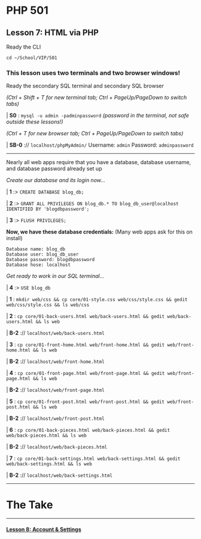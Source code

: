 # PHP 501
## Lesson 7: HTML via PHP

Ready the CLI

`cd ~/School/VIP/501`

### This lesson uses two terminals and two browser windows!

Ready the secondary SQL terminal and secondary SQL browser

*(Ctrl + Shift + T for new terminal tab; Ctrl + PageUp/PageDown to switch tabs)*

| **S0** : `mysql -u admin -padminpassword` *(password in the terminal, not safe outside these lessons!)*

*(Ctrl + T for new browser tab; Ctrl + PageUp/PageDown to switch tabs)*

| **SB-0** :// `localhost/phpMyAdmin/` Username: `admin` Password: `adminpassword`

___

Nearly all web apps require that you have a database, database username, and database password already set up

*Create our database and its login now...*

| **1** :> `CREATE DATABASE blog_db;`

| **2** :> `GRANT ALL PRIVILEGES ON blog_db.* TO blog_db_user@localhost IDENTIFIED BY 'blogdbpassword';`

| **3** :> `FLUSH PRIVILEGES;`

**Now, we have these database credentials:** (Many web apps ask for this on install)
```
Database name: blog_db
Database user: blog_db_user
Database password: blogdbpassword
Database hose: localhost
```

*Get ready to work in our SQL terminal...*

| **4** :> `USE blog_db`







| **1** : `mkdir web/css && cp core/01-style.css web/css/style.css && gedit web/css/style.css && ls web/css`

| **2** : `cp core/01-back-users.html web/back-users.html && gedit web/back-users.html && ls web`

| **B-2** :// `localhost/web/back-users.html`

| **3** : `cp core/01-front-home.html web/front-home.html && gedit web/front-home.html && ls web`

| **B-2** :// `localhost/web/front-home.html`

| **4** : `cp core/01-front-page.html web/front-page.html && gedit web/front-page.html && ls web`

| **B-2** :// `localhost/web/front-page.html`

| **5** : `cp core/01-front-post.html web/front-post.html && gedit web/front-post.html && ls web`

| **B-2** :// `localhost/web/front-post.html`

| **6** : `cp core/01-back-pieces.html web/back-pieces.html && gedit web/back-pieces.html && ls web`

| **B-2** :// `localhost/web/back-pieces.html`

| **7** : `cp core/01-back-settings.html web/back-settings.html && gedit web/back-settings.html && ls web`

| **B-2** :// `localhost/web/back-settings.html`
___

# The Take

___

#### [Lesson 8: Account & Settings](https://github.com/inkVerb/vip/blob/master/501-php/Lesson-08.md)
